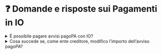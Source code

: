 # ❓ Domande e risposte sui Pagamenti in IO

<details>

<summary>È possibile pagare avvisi pagoPA con IO?</summary>

Sì, IO si interfaccia direttamente al sistema di pagamento pagoPA. Un tuo utente può pagare un avviso sia nel caso in cui gli sia stato [recapitato con un Messaggio su IO](https://docs.pagopa.it/manuale-servizi/che-cosa-puo-fare-un-servizio-su-io/inviare-messaggi/messaggi-che-veicolano-un-pagamento), sia usando la fotocamera del suo dispositivo per inquadrare il codice QR o DataMatrix di un bollettino cartaceo.

</details>

<details>

<summary>Cosa succede se, come ente creditore, modifico l’importo dell’avviso pagoPA?</summary>

IO è collegata al sistema di pagamento pagoPA e prima di avviare il flusso di pagamento in app verifica e aggiorna l’importo dell’avviso: il tuo utente vedrà sempre l'importo corretto al momento del pagamento.

</details>



